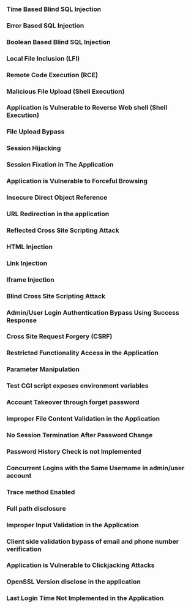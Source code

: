 ### Time Based Blind SQL Injection
### Error Based SQL Injection
### Boolean Based Blind SQL Injection
### Local File Inclusion (LFI)
### Remote Code Execution (RCE)
### Malicious File Upload (Shell Execution)
### Application is Vulnerable to Reverse Web shell (Shell Execution)
### File Upload Bypass 
### Session Hijacking
### Session Fixation in The Application
### Application is Vulnerable to Forceful Browsing
### Insecure Direct Object Reference
### URL Redirection in the application
### Reflected Cross Site Scripting Attack
### HTML Injection
### Link Injection
### Iframe Injection
### Blind Cross Site Scripting Attack
### Admin/User Login Authentication Bypass Using Success Response
### Cross Site Request Forgery (CSRF)
### Restricted Functionality Access in the Application
### Parameter Manipulation
### Test CGI script exposes environment variables
### Account Takeover through forget password
### Improper File Content Validation in the Application
### No Session Termination After Password Change
### Password History Check is not Implemented
### Concurrent Logins with the Same Username in admin/user account
### Trace method Enabled
### Full path disclosure
### Improper Input Validation in the Application
### Client side validation bypass of email and phone number verification
### Application is Vulnerable to Clickjacking Attacks
### OpenSSL Version disclose in the application
### Last Login Time Not Implemented in the Application
